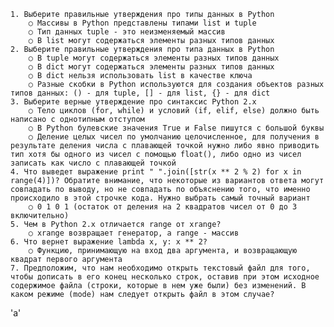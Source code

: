 	1. Выберите правильные утверждения про типы данных в Python
		○ Массивы в Python представлены типами list и tuple
		○ Тип данных tuple - это неизменяемый массив
		○ В list могут содержаться элементы разных типов данных
	2. Выберите правильные утверждения про типа данных в Python
		○ В tuple могут содержаться элементы разных типов данных
		○ В dict могут содержаться элементы разных типов данных
		○ В dict нельзя использовать list в качестве ключа
		○ Разные скобки в Python используются для создания объектов разных типов данных: () - для tuple, [] - для list, {} - для dict
	3. Выберите верные утверждение про синтаксис Python 2.x
		○ Тело циклов (for, while) и условий (if, elif, else) должно быть написано с однотипным отступом
		○ В Python булевские значения True и False пишутся с большой буквы
		○ Деление целых чисел по умолчанию целочисленное, для получения в результате деления числа с плавающей точкой нужно либо явно приводить тип хотя бы одного из чисел с помощью float(), либо одно из чисел записать как число с плавающей точкой
	4. Что выведет выражение print " ".join([str(x ** 2 % 2) for x in range(4)])? Обратите внимание, что некоторые из вариантов ответа могут совпадать по выводу, но не совпадать по объяснению того, что именно происходило в этой строчке кода. Нужно выбрать самый точный вариант
		○ 0 1 0 1 (остаток от деления на 2 квадратов чисел от 0 до 3 включительно)
	5. Чем в Python 2.x отличается range от xrange?
		○ xrange возвращает генератор, а range - массив
	6. Что вернет выражение lambda x, y: x ** 2?
		○ Функцию, принимающую на вход два аргумента, и возвращающую квадрат первого аргумента
	7. Предположим, что нам необходимо открыть текстовый файл для того, чтобы дописать в его конец несколько строк, оставив при этом исходное содержимое файла (строки, которые в нем уже были) без изменений. В каком режиме (mode) нам следует открыть файл в этом случае?
'a'

